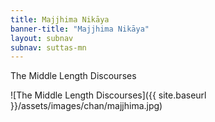 ```yaml
---
title: Majjhima Nikāya
banner-title: "Majjhima Nikāya" 
layout: subnav 
subnav: suttas-mn 
---
```


The Middle Length Discourses

![The Middle Length Discourses]({{ site.baseurl }}/assets/images/chan/majjhima.jpg)
